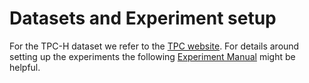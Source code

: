 # Datasets and Experiment setup

For the TPC-H dataset we refer to the [TPC website](https://www.tpc.org/tpch/). For details around setting up the experiments the following [Experiment Manual](https://github.com/GraphDatabaseExperiments/integrity_experiments/tree/main/experiments_manual) might be helpful.

